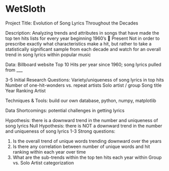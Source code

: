 # WetSloth
Project Title: Evolution of Song Lyrics Throughout the Decades

Description: Analyzing trends and attributes in songs that have made the top ten hits lists for every year beginning 1960’s  Present
Not in order to prescribe exactly what characteristics make a hit, but rather to take a statistically significant sample from each decade and watch for an overall trend in song lyrics within popular music

Data: Billboard website Top 10 Hits per year since 1960; song lyrics pulled from ___

3-5 Initial Research Questions:
Variety/uniqueness of song lyrics in top hits
Number of one-hit-wonders vs. repeat artists
Solo artist / group
Song title
Year
Ranking
Artist

Techniques & Tools: build our own database, python, numpy, matplotlib

Data Shortcomings: potential challenges in getting lyrics

Hypothesis: there is a downward trend in the number and uniqueness of song lyrics
Null Hypothesis: there is NOT a downward trend in the number and uniqueness of song lyrics
1-3 Strong questions:
1)	Is the overall trend of unique words trending downward over the years
2)	Is there any correlation between number of unique words and hit ranking within each year over time
3)	What are the sub-trends within the top ten hits each year within Group vs. Solo Artist categorization


